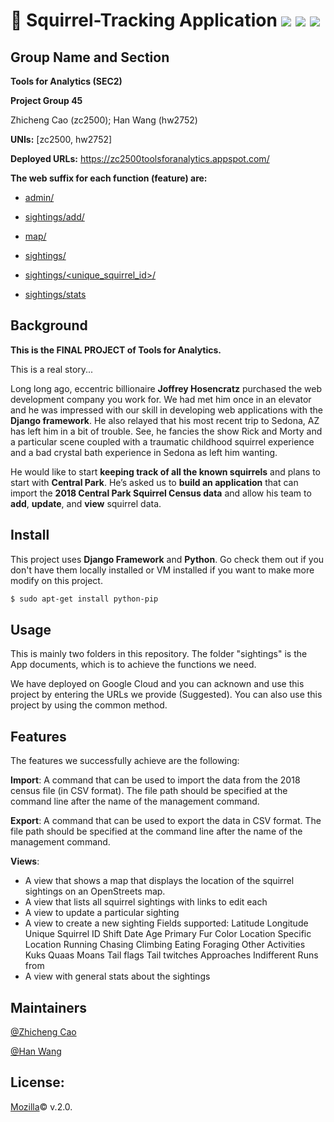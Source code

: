# :hamster: Squirrel-Tracking Application ![](https://img.shields.io/badge/License-Mozilla%20v2.0-blue) ![](https://img.shields.io/badge/Environment-Django-yellowgreen)  ![](https://img.shields.io/badge/Build-passing-red)

## Group Name and Section

**Tools for Analytics (SEC2)**

**Project Group 45**

Zhicheng Cao (zc2500);
Han Wang (hw2752)

**UNIs:** [zc2500, hw2752]

**Deployed URLs:** https://zc2500toolsforanalytics.appspot.com/

**The web suffix for each function (feature) are:**

- [admin/](https://zc2500toolsforanalytics.appspot.com/admin/)

- [sightings/add/](https://zc2500toolsforanalytics.appspot.com/sightings/add/)

- [map/](https://zc2500toolsforanalytics.appspot.com/map/)

- [sightings/](https://zc2500toolsforanalytics.appspot.com/sightings/)

- [sightings/<unique_squirrel_id>/](https://zc2500toolsforanalytics.appspot.com/sightings/<unique_squirrel_id>/)

- [sightings/stats](https://zc2500toolsforanalytics.appspot.com/sightings/stats)

## Background

**This is the FINAL PROJECT of Tools for Analytics.** 

This is a real story...

Long long ago, eccentric billionaire **Joffrey Hosencratz** purchased the web development company you work for. We had met him once in an elevator and he was impressed with our skill in developing web applications with the **Django framework**. He also relayed that his most recent trip to Sedona, AZ has left him in a bit of trouble. See, he fancies the show Rick and Morty and a particular scene coupled with a traumatic childhood squirrel experience and a bad crystal bath experience in Sedona as left him wanting. 

He would like to start **keeping track of all the known squirrels** and plans to start with **Central Park**. He’s asked us to **build an application** that can import the **2018 Central Park Squirrel Census data** and allow his team to **add**, **update**, and **view** squirrel data. 

## Install

This project uses **Django Framework** and **Python**. Go check them out if you don't have them locally installed or VM installed if you want to make more modify on this project.

```sh
$ sudo apt-get install python-pip
```

## Usage

This is mainly two folders in this repository. The folder "sightings" is the App documents, which is to achieve the functions we need. 

We have deployed on Google Cloud and you can acknown and use this project by entering the URLs we provide (Suggested).  You can also use this project by using the common method.

## Features

The features we successfully achieve are the following:

**Import**: A command that can be used to import the data from the 2018 census file (in CSV format). The file path should be specified at the command line after the name of the management command. 

**Export**: A command that can be used to export the data in CSV format. The file path should be specified at the command line after the name of the management command. 

**Views**:
- A view that shows a map that displays the location of the squirrel sightings on an OpenStreets map.
- A view that lists all squirrel sightings with links to edit each
- A view to update a particular sighting
- A view to create a new sighting
  Fields supported:
    Latitude
    Longitude
    Unique Squirrel ID
    Shift
    Date
    Age
    Primary Fur Color
    Location
    Specific Location
    Running
    Chasing
    Climbing
    Eating
    Foraging
    Other Activities
    Kuks
    Quaas
    Moans
    Tail flags
    Tail twitches
    Approaches
    Indifferent
    Runs from
- A view with general stats about the sightings

## Maintainers

[@Zhicheng Cao](https://github.com/tonycao5)

[@Han Wang](https://github.com/hw2752)

## License:
[Mozilla](https://www.mozilla.org/en-US/MPL/)© v.2.0.
